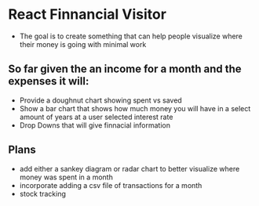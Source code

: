 # React Finnancial Visitor
- The goal is to create something that can help people visualize where their money is going with minimal work
  
## So far given the an income for a month and the expenses it will:
- Provide a doughnut chart showing spent vs saved
- Show a bar chart that shows how much money you will have in a select amount of years at a user selected interest rate
- Drop Downs that will give finnacial information

## Plans
- add either a sankey diagram or radar chart to better visualize where money was spent in a month
- incorporate adding a csv file of transactions for a month
- stock tracking
